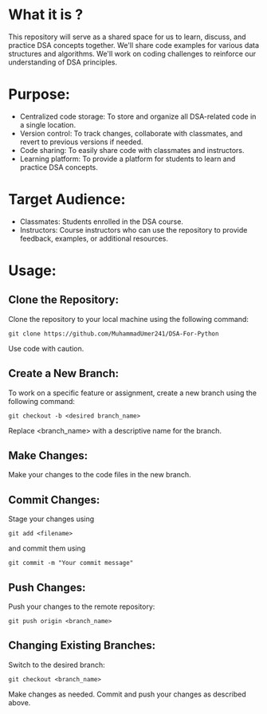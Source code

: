 # What it is ?
This repository will serve as a shared space for us to learn, discuss, and practice DSA concepts together. We'll share code examples for various data structures and algorithms.  We'll work on coding challenges to reinforce our understanding of DSA principles.

# Purpose:

- Centralized code storage: To store and organize all DSA-related code in a single location.
- Version control: To track changes, collaborate with classmates, and revert to previous versions if needed.
- Code sharing: To easily share code with classmates and instructors.
- Learning platform: To provide a platform for students to learn and practice DSA concepts.
# Target Audience:

- Classmates: Students enrolled in the DSA course.
- Instructors: Course instructors who can use the repository to provide feedback, examples, or additional resources.

# Usage:

## Clone the Repository:
Clone the repository to your local machine using the following command:
```
git clone https://github.com/MuhammadUmer241/DSA-For-Python 
```
Use code with caution.

## Create a New Branch:
To work on a specific feature or assignment, create a new branch using the following command:
```
git checkout -b <desired branch_name>
```
Replace <branch_name> with a descriptive name for the branch.   

## Make Changes:
Make your changes to the code files in the new branch.
## Commit Changes:
Stage your changes using 
```
git add <filename>
 ``` 
and commit them using 
```
git commit -m "Your commit message"
```

## Push Changes:
Push your changes to the remote repository: 
```
git push origin <branch_name>
```

## Changing Existing Branches:
Switch to the desired branch:
```
git checkout <branch_name>
```

Make changes as needed.
Commit and push your changes as described above.
